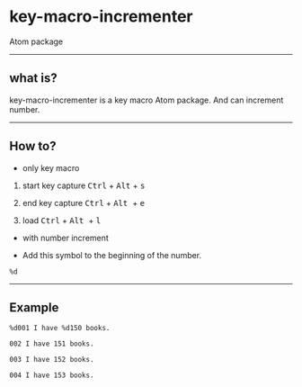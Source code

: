 # key-macro-incrementer
Atom package

----
## what is?

key-macro-incrementer is a key macro Atom package. And can increment number.

----
## How to?

* only key macro
 1. start key capture
    <kbd>Ctrl</kbd> + <kbd>Alt</kbd> + <kbd>s</kbd>

 2. end key capture
    <kbd>Ctrl</kbd> + <kbd> Alt </kbd> + <kbd>e</kbd>

 3. load
    <kbd>Ctrl</kbd> + <kbd> Alt </kbd> + <kbd>l</kbd>

* with number increment
 - Add this symbol to the beginning of the number.
~~~
%d
~~~

----
## Example
~~~
%d001 I have %d150 books.

002 I have 151 books.

003 I have 152 books.

004 I have 153 books.
~~~
